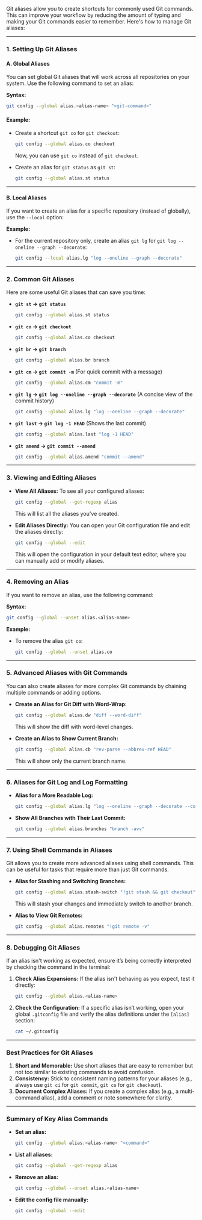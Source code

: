 Git aliases allow you to create shortcuts for commonly used Git commands. This can improve your workflow by reducing the amount of typing and making your Git commands easier to remember. Here's how to manage Git aliases:

---

### **1. Setting Up Git Aliases**

#### **A. Global Aliases**
You can set global Git aliases that will work across all repositories on your system. Use the following command to set an alias:

**Syntax:**
```bash
git config --global alias.<alias-name> "<git-command>"
```

#### **Example:**
- Create a shortcut `git co` for `git checkout`:
  ```bash
  git config --global alias.co checkout
  ```
  Now, you can use `git co` instead of `git checkout`.

- Create an alias for `git status` as `git st`:
  ```bash
  git config --global alias.st status
  ```

---

#### **B. Local Aliases**
If you want to create an alias for a specific repository (instead of globally), use the `--local` option:

**Example:**
- For the current repository only, create an alias `git lg` for `git log --oneline --graph --decorate`:
  ```bash
  git config --local alias.lg "log --oneline --graph --decorate"
  ```

---

### **2. Common Git Aliases**

Here are some useful Git aliases that can save you time:

- **`git st` → `git status`**
  ```bash
  git config --global alias.st status
  ```

- **`git co` → `git checkout`**
  ```bash
  git config --global alias.co checkout
  ```

- **`git br` → `git branch`**
  ```bash
  git config --global alias.br branch
  ```

- **`git cm` → `git commit -m`** (For quick commit with a message)
  ```bash
  git config --global alias.cm "commit -m"
  ```

- **`git lg` → `git log --oneline --graph --decorate`** (A concise view of the commit history)
  ```bash
  git config --global alias.lg "log --oneline --graph --decorate"
  ```

- **`git last` → `git log -1 HEAD`** (Shows the last commit)
  ```bash
  git config --global alias.last "log -1 HEAD"
  ```

- **`git amend` → `git commit --amend`**
  ```bash
  git config --global alias.amend "commit --amend"
  ```

---

### **3. Viewing and Editing Aliases**

- **View All Aliases:**
  To see all your configured aliases:
  ```bash
  git config --global --get-regexp alias
  ```
  This will list all the aliases you've created.

- **Edit Aliases Directly:**
  You can open your Git configuration file and edit the aliases directly:
  ```bash
  git config --global --edit
  ```
  This will open the configuration in your default text editor, where you can manually add or modify aliases.

---

### **4. Removing an Alias**

If you want to remove an alias, use the following command:

**Syntax:**
```bash
git config --global --unset alias.<alias-name>
```

**Example:**
- To remove the alias `git co`:
  ```bash
  git config --global --unset alias.co
  ```

---

### **5. Advanced Aliases with Git Commands**

You can also create aliases for more complex Git commands by chaining multiple commands or adding options.

- **Create an Alias for Git Diff with Word-Wrap:**
  ```bash
  git config --global alias.dw "diff --word-diff"
  ```
  This will show the diff with word-level changes.

- **Create an Alias to Show Current Branch:**
  ```bash
  git config --global alias.cb "rev-parse --abbrev-ref HEAD"
  ```
  This will show only the current branch name.

---

### **6. Aliases for Git Log and Log Formatting**

- **Alias for a More Readable Log:**
  ```bash
  git config --global alias.lg "log --oneline --graph --decorate --color"
  ```

- **Show All Branches with Their Last Commit:**
  ```bash
  git config --global alias.branches "branch -avv"
  ```

---

### **7. Using Shell Commands in Aliases**

Git allows you to create more advanced aliases using shell commands. This can be useful for tasks that require more than just Git commands.

- **Alias for Stashing and Switching Branches:**
  ```bash
  git config --global alias.stash-switch "!git stash && git checkout"
  ```
  This will stash your changes and immediately switch to another branch.

- **Alias to View Git Remotes:**
  ```bash
  git config --global alias.remotes "!git remote -v"
  ```

---

### **8. Debugging Git Aliases**

If an alias isn't working as expected, ensure it’s being correctly interpreted by checking the command in the terminal:

1. **Check Alias Expansions:**
   If the alias isn't behaving as you expect, test it directly:
   ```bash
   git config --global alias.<alias-name>
   ```

2. **Check the Configuration:**
   If a specific alias isn’t working, open your global `.gitconfig` file and verify the alias definitions under the `[alias]` section:
   ```bash
   cat ~/.gitconfig
   ```

---

### **Best Practices for Git Aliases**

1. **Short and Memorable:** Use short aliases that are easy to remember but not too similar to existing commands to avoid confusion.
2. **Consistency:** Stick to consistent naming patterns for your aliases (e.g., always use `git ci` for `git commit`, `git co` for `git checkout`).
3. **Document Complex Aliases:** If you create a complex alias (e.g., a multi-command alias), add a comment or note somewhere for clarity.

---

### **Summary of Key Alias Commands**

- **Set an alias:**  
  ```bash
  git config --global alias.<alias-name> "<command>"
  ```

- **List all aliases:**  
  ```bash
  git config --global --get-regexp alias
  ```

- **Remove an alias:**  
  ```bash
  git config --global --unset alias.<alias-name>
  ```

- **Edit the config file manually:**  
  ```bash
  git config --global --edit
  ```
